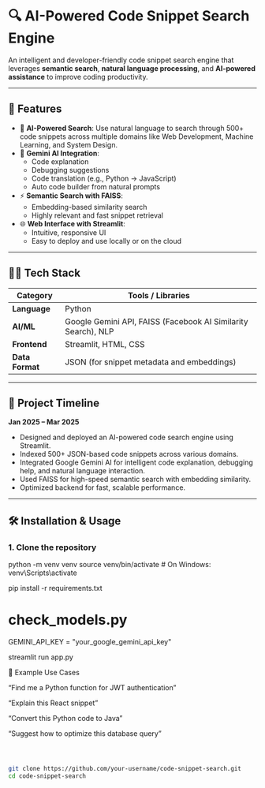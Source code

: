 # 🔍 AI-Powered Code Snippet Search Engine

An intelligent and developer-friendly code snippet search engine that leverages **semantic search**, **natural language processing**, and **AI-powered assistance** to improve coding productivity.

---

## 🚀 Features

- 🧠 **AI-Powered Search**: Use natural language to search through 500+ code snippets across multiple domains like Web Development, Machine Learning, and System Design.
- 🤖 **Gemini AI Integration**: 
  - Code explanation
  - Debugging suggestions
  - Code translation (e.g., Python → JavaScript)
  - Auto code builder from natural prompts
- ⚡ **Semantic Search with FAISS**:
  - Embedding-based similarity search
  - Highly relevant and fast snippet retrieval
- 🌐 **Web Interface with Streamlit**:
  - Intuitive, responsive UI
  - Easy to deploy and use locally or on the cloud

---

## 🧑‍💻 Tech Stack

| Category        | Tools / Libraries |
|----------------|-------------------|
| **Language**    | Python |
| **AI/ML**       | Google Gemini API, FAISS (Facebook AI Similarity Search), NLP |
| **Frontend**    | Streamlit, HTML, CSS |
| **Data Format** | JSON (for snippet metadata and embeddings) |

---

## 📅 Project Timeline

**Jan 2025 – Mar 2025**

- Designed and deployed an AI-powered code search engine using Streamlit.
- Indexed 500+ JSON-based code snippets across various domains.
- Integrated Google Gemini AI for intelligent code explanation, debugging help, and natural language interaction.
- Used FAISS for high-speed semantic search with embedding similarity.
- Optimized backend for fast, scalable performance.

---

## 🛠️ Installation & Usage

### 1. Clone the repository

python -m venv venv
source venv/bin/activate  # On Windows: venv\Scripts\activate

pip install -r requirements.txt
# check_models.py
GEMINI_API_KEY = "your_google_gemini_api_key"

streamlit run app.py

🤖 Example Use Cases

“Find me a Python function for JWT authentication”

“Explain this React snippet”

“Convert this Python code to Java”

“Suggest how to optimize this database query”

```bash



git clone https://github.com/your-username/code-snippet-search.git
cd code-snippet-search
